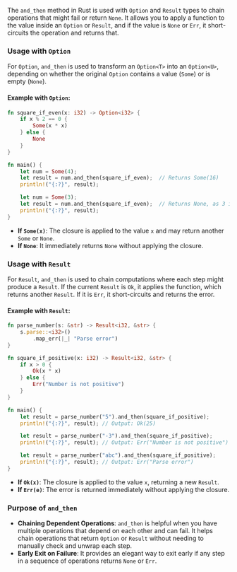 The `and_then` method in Rust is used with `Option` and `Result` types to chain operations that might fail or return `None`. It allows you to apply a function to the value inside an `Option` or `Result`, and if the value is `None` or `Err`, it short-circuits the operation and returns that.

### Usage with `Option`

For `Option`, `and_then` is used to transform an `Option<T>` into an `Option<U>`, depending on whether the original `Option` contains a value (`Some`) or is empty (`None`).

#### Example with `Option`:

```rust
fn square_if_even(x: i32) -> Option<i32> {
    if x % 2 == 0 {
        Some(x * x)
    } else {
        None
    }
}

fn main() {
    let num = Some(4);
    let result = num.and_then(square_if_even);  // Returns Some(16)
    println!("{:?}", result);

    let num = Some(3);
    let result = num.and_then(square_if_even);  // Returns None, as 3 is odd
    println!("{:?}", result);
}
```

- **If `Some(x)`**: The closure is applied to the value `x` and may return another `Some` or `None`.
- **If `None`**: It immediately returns `None` without applying the closure.

### Usage with `Result`

For `Result`, `and_then` is used to chain computations where each step might produce a `Result`. If the current `Result` is `Ok`, it applies the function, which returns another `Result`. If it is `Err`, it short-circuits and returns the error.

#### Example with `Result`:

```rust
fn parse_number(s: &str) -> Result<i32, &str> {
    s.parse::<i32>()
        .map_err(|_| "Parse error")
}

fn square_if_positive(x: i32) -> Result<i32, &str> {
    if x > 0 {
        Ok(x * x)
    } else {
        Err("Number is not positive")
    }
}

fn main() {
    let result = parse_number("5").and_then(square_if_positive);
    println!("{:?}", result); // Output: Ok(25)

    let result = parse_number("-3").and_then(square_if_positive);
    println!("{:?}", result); // Output: Err("Number is not positive")

    let result = parse_number("abc").and_then(square_if_positive);
    println!("{:?}", result); // Output: Err("Parse error")
}
```

- **If `Ok(x)`**: The closure is applied to the value `x`, returning a new `Result`.
- **If `Err(e)`**: The error is returned immediately without applying the closure.

### Purpose of `and_then`

- **Chaining Dependent Operations**: `and_then` is helpful when you have multiple operations that depend on each other and can fail. It helps chain operations that return `Option` or `Result` without needing to manually check and unwrap each step.
- **Early Exit on Failure**: It provides an elegant way to exit early if any step in a sequence of operations returns `None` or `Err`.
